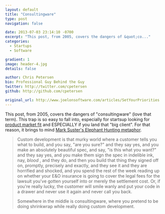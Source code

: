 ```yaml
---
layout: default
title: "Consultingware"
type: post
navigation: false

date: 2013-07-03 23:14:10 -0700
excerpt: "This post, from 2005, covers the dangers of &quot;co..."
categories:
  - Startups
  - Software

gradient: 1
image: header-4.jpg
details: false

author: Chris Petersen
bio: Professional Guy Behind the Guy
twitter: http://twitter.com/cpetersen
github: http://github.com/cpetersen

original_url: http://www.joelonsoftware.com/articles/SetYourPriorities.html
---
```



This post, from 2005, covers the dangers of "consultingware" (love that term). This trap is so easy to fall into, especially for startsup looking for  [product market fit](http://www.startup-marketing.com/the-startup-pyramid/)   and ESPECIALLY if you land that "big client". For that reason, it brings to mind  [Mark Suster's Elephant Hunting metaphor](http://www.bothsidesofthetable.com/2009/09/16/most-startups-should-be-deer-hunters/).

 > 
 > 
 >  
 > 
 > Custom development is that murky world where a customer tells you what to build, and you say, "are you sure?" and they say yes, and you make an absolutely beautiful spec, and say, "is this what you want?" and they say yes, and you make them sign the spec in indelible ink, nay, *blood* , and they do, and then you build that thing they signed off on, promptly, precisely and exactly, and they see it and they are horrified and shocked, and you spend the rest of the week reading up on whether your E&O insurance is going to cover the legal fees for the lawsuit you've gotten yourself into or merely the settlement cost. Or, if you're really lucky, the customer will smile wanly and put your code in a drawer and never use it again and never call you back.
 > 
 > Somewhere in the middle is consultingware, where you pretend to be doing shrinkwrap while really doing custom development.
 > 
 >  
 > 
 > 
